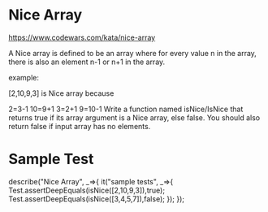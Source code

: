 # Nice Array
https://www.codewars.com/kata/nice-array

A Nice array is defined to be an array where for every value n in the array, there is also an element n-1 or n+1 in the array.

example:

[2,10,9,3] is Nice array because

2=3-1
10=9+1
3=2+1
9=10-1
Write a function named isNice/IsNice that returns true if its array argument is a Nice array, else false. You should also return false if input array has no elements.

# Sample Test

describe("Nice Array", _=>{
  it("sample tests", _=>{
Test.assertDeepEquals(isNice([2,10,9,3]),true);
Test.assertDeepEquals(isNice([3,4,5,7]),false);
  });
});